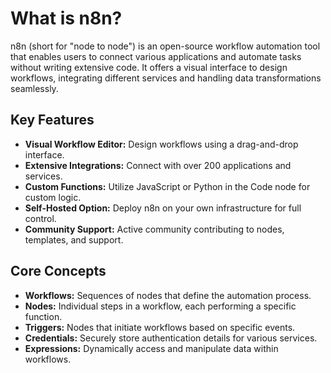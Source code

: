 # What is n8n?

n8n (short for "node to node") is an open-source workflow automation tool that enables users to connect various applications and automate tasks without writing extensive code. It offers a visual interface to design workflows, integrating different services and handling data transformations seamlessly.

## Key Features

- **Visual Workflow Editor:** Design workflows using a drag-and-drop interface.
- **Extensive Integrations:** Connect with over 200 applications and services.
- **Custom Functions:** Utilize JavaScript or Python in the Code node for custom logic.
- **Self-Hosted Option:** Deploy n8n on your own infrastructure for full control.
- **Community Support:** Active community contributing to nodes, templates, and support.

## Core Concepts

- **Workflows:** Sequences of nodes that define the automation process.
- **Nodes:** Individual steps in a workflow, each performing a specific function.
- **Triggers:** Nodes that initiate workflows based on specific events.
- **Credentials:** Securely store authentication details for various services.
- **Expressions:** Dynamically access and manipulate data within workflows.
